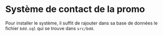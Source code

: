 # Système de contact de la promo

Pour installer le système, il suffit de rajouter dans sa base de données le fichier ```bdd.sql``` qui se trouve dans ```src/bdd```.
